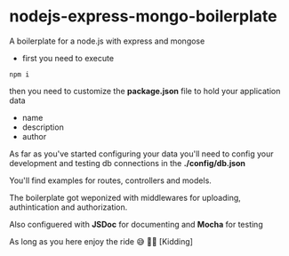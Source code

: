 # nodejs-express-mongo-boilerplate
A boilerplate for a node.js with express and mongose 

- first you need to execute 
```console
npm i
``` 

then you need to customize the **package.json** file to hold your application data 
- name
- description
- author

As far as you've started configuring your data you'll need to config your development and testing db connections 
in the **./config/db.json**

You'll find examples for routes, controllers and models.

The boilerplate got weponized with middlewares for uploading, authintication and authorization.

Also configuered with **JSDoc** for documenting and **Mocha** for testing

As long as you here enjoy the ride 😅 🙏🏻 [Kidding]
